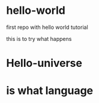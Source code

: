 # hello-world
first repo with hello world tutorial

this is to try what happens

# Hello-universe
<h1>is what language</h1>

